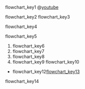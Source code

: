 flowchart_key1
@[youtube](Kbjz50ssFBE)


flowchart_key2
flowchart_key3


flowchart_key4


flowchart_key5


1. flowchart_key6
2. flowchart_key7
3. flowchart_key8
4. flowchart_key9
flowchart_key10
* flowchart_key12[flowchart_key13](https://www.lucidchart.com/pages/what-is-a-flowchart-tutorial)

flowchart_key14
